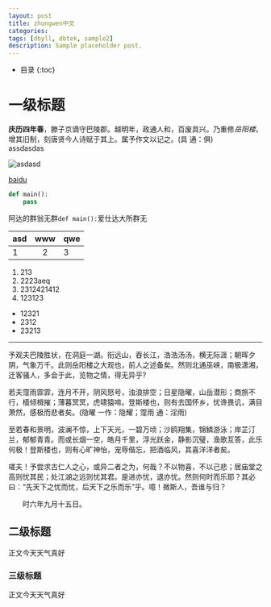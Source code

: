 ```yaml
---
layout: post
title: zhongwen中文
categories: 
tags: [dbyll, dbtek, sample2]
description: Sample placeholder post.
---
```


* 目录
{:toc}

# 一级标题

**庆历四年春**，滕子京谪守巴陵郡。越明年，政通人和，百废具兴。乃重修*岳阳楼*，增其旧制，刻唐贤今人诗赋于其上。属予作文以记之。(具 通：俱)  
assdasdas

![asdasd](https://avatars1.githubusercontent.com/u/9462987?s=400&v=4)

[baidu](http://www.baidu.com)

``` py
def main():
    pass
```

阿达的群翁无群```def main():```爱仕达大所群无

| asd | www | qwe |
| --- | :---: | --- |
| 1 | 2 | 3 |

1. 213
1. 2223aeq
1. 2312421412
2. 123123

- 12321
- 2312
- 23213

-------------------

予观夫巴陵胜状，在洞庭一湖。衔远山，吞长江，浩浩汤汤，横无际涯；朝晖夕阴，气象万千。此则岳阳楼之大观也，前人之述备矣。然则北通巫峡，南极潇湘，迁客骚人，多会于此，览物之情，得无异乎?

  若夫霪雨霏霏，连月不开，阴风怒号，浊浪排空；日星隐曜，山岳潜形；商旅不行，樯倾楫摧；薄暮冥冥，虎啸猿啼。登斯楼也，则有去国怀乡，忧谗畏讥，满目萧然，感极而悲者矣。(隐曜 一作：隐耀；霪雨 通：淫雨)

至若春和景明，波澜不惊，上下天光，一碧万顷；沙鸥翔集，锦鳞游泳；岸芷汀兰，郁郁青青。而或长烟一空，皓月千里，浮光跃金，静影沉璧，渔歌互答，此乐何极！登斯楼也，则有心旷神怡，宠辱偕忘，把酒临风，其喜洋洋者矣。

嗟夫！予尝求古仁人之心，或异二者之为，何哉？不以物喜，不以己悲；居庙堂之高则忧其民；处江湖之远则忧其君。是进亦忧，退亦忧。然则何时而乐耶？其必曰：“先天下之忧而忧，后天下之乐而乐”乎。噫！微斯人，吾谁与归？

　　时六年九月十五日。

## 二级标题

正文今天天气真好

### 三级标题

正文今天天气真好
